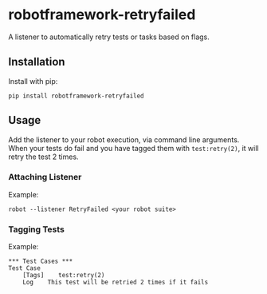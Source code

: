 # robotframework-retryfailed
A listener to automatically retry tests or tasks based on flags.


## Installation

Install with pip:

    pip install robotframework-retryfailed

## Usage

Add the listener to your robot execution, via command line arguments.
When your tests do fail and you have tagged them with `test:retry(2)`, it will retry the test 2 times. 

### Attaching Listener

Example:

    robot --listener RetryFailed <your robot suite>

### Tagging Tests

Example:

    *** Test Cases ***
    Test Case
        [Tags]    test:retry(2)
        Log    This test will be retried 2 times if it fails
